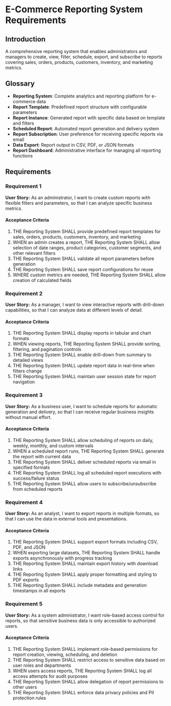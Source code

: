 # E-Commerce Reporting System Requirements

## Introduction

A comprehensive reporting system that enables administrators and managers to create, view, filter, schedule, export, and subscribe to reports covering sales, orders, products, customers, inventory, and marketing metrics.

## Glossary

- **Reporting System**: Complete analytics and reporting platform for e-commerce data
- **Report Template**: Predefined report structure with configurable parameters
- **Report Instance**: Generated report with specific data based on template and filters
- **Scheduled Report**: Automated report generation and delivery system
- **Report Subscription**: User preference for receiving specific reports via email
- **Data Export**: Report output in CSV, PDF, or JSON formats
- **Report Dashboard**: Administrative interface for managing all reporting functions

## Requirements

### Requirement 1

**User Story:** As an administrator, I want to create custom reports with flexible filters and parameters, so that I can analyze specific business metrics.

#### Acceptance Criteria

1. THE Reporting System SHALL provide predefined report templates for sales, orders, products, customers, inventory, and marketing
2. WHEN an admin creates a report, THE Reporting System SHALL allow selection of date ranges, product categories, customer segments, and other relevant filters
3. THE Reporting System SHALL validate all report parameters before generation
4. THE Reporting System SHALL save report configurations for reuse
5. WHERE custom metrics are needed, THE Reporting System SHALL allow creation of calculated fields

### Requirement 2

**User Story:** As a manager, I want to view interactive reports with drill-down capabilities, so that I can analyze data at different levels of detail.

#### Acceptance Criteria

1. THE Reporting System SHALL display reports in tabular and chart formats
2. WHEN viewing reports, THE Reporting System SHALL provide sorting, filtering, and pagination controls
3. THE Reporting System SHALL enable drill-down from summary to detailed views
4. THE Reporting System SHALL update report data in real-time when filters change
5. THE Reporting System SHALL maintain user session state for report navigation

### Requirement 3

**User Story:** As a business user, I want to schedule reports for automatic generation and delivery, so that I can receive regular business insights without manual effort.

#### Acceptance Criteria

1. THE Reporting System SHALL allow scheduling of reports on daily, weekly, monthly, and custom intervals
2. WHEN a scheduled report runs, THE Reporting System SHALL generate the report with current data
3. THE Reporting System SHALL deliver scheduled reports via email in specified formats
4. THE Reporting System SHALL log all scheduled report executions with success/failure status
5. THE Reporting System SHALL allow users to subscribe/unsubscribe from scheduled reports

### Requirement 4

**User Story:** As an analyst, I want to export reports in multiple formats, so that I can use the data in external tools and presentations.

#### Acceptance Criteria

1. THE Reporting System SHALL support export formats including CSV, PDF, and JSON
2. WHEN exporting large datasets, THE Reporting System SHALL handle exports asynchronously with progress tracking
3. THE Reporting System SHALL maintain export history with download links
4. THE Reporting System SHALL apply proper formatting and styling to PDF exports
5. THE Reporting System SHALL include metadata and generation timestamps in all exports

### Requirement 5

**User Story:** As a system administrator, I want role-based access control for reports, so that sensitive business data is only accessible to authorized users.

#### Acceptance Criteria

1. THE Reporting System SHALL implement role-based permissions for report creation, viewing, scheduling, and deletion
2. THE Reporting System SHALL restrict access to sensitive data based on user roles and departments
3. WHEN users access reports, THE Reporting System SHALL log all access attempts for audit purposes
4. THE Reporting System SHALL allow delegation of report permissions to other users
5. THE Reporting System SHALL enforce data privacy policies and PII protection rules